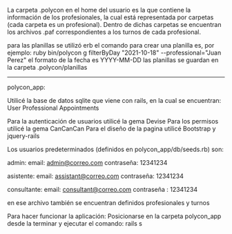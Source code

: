 La carpeta .polycon en el home del usuario es la que contiene la información de los profesionales, la 
cual está representada por carpetas (cada carpeta es un profesional). Dentro de dichas carpetas se encuentran los archivos .paf correspondientes a los turnos de cada profesional.

para las planillas se utilizó erb
el comando para crear una planilla es, por ejemplo: 
ruby bin/polycon g filterByDay "2021-10-18" --professional="Juan Perez"
el formato de la fecha es YYYY-MM-DD
las planillas se guardan en la carpeta .polycon/planillas 

------------------------------------------------------------------------------------------------------

polycon_app:

Utilicé la base de datos sqlite que viene con rails, en la cual se encuentran:
User
Professional
Appointments




Para la autenticación de usuarios utilicé la gema Devise
Para los permisos utilicé la gema CanCanCan
Para el diseño de la pagina utilicé Bootstrap y jquery-rails




Los usuarios predeterminados (definidos en polycon_app/db/seeds.rb) son:

admin: 
email: admin@correo.com contraseña: 12341234

asistente:
email: assistant@correo.com contraseña: 12341234

consultante:
email: consultant@correo.com contraseña : 12341234

en ese archivo también se encuentran definidos profesionales y turnos




Para hacer funcionar la aplicación: 
Posicionarse en la carpeta polycon_app desde la terminar y ejecutar el comando: rails s
